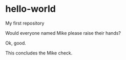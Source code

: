 # hello-world
My first repository

Would everyone named Mike please raise their hands?

Ok, good.

This concludes the Mike check.
